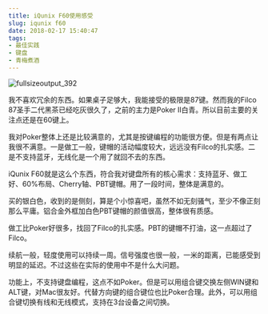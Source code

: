 ```yaml
---
title: iQunix F60使用感受
slug: iqunix f60
date: 2018-02-17 15:40:47
tags:
- 最佳实践
- 键盘
- 青梅煮酒
---
```

![fullsizeoutput_392](https://wx4.sinaimg.cn/large/006tNbRwly1fwvx01vj5ej31kw0w04qq.jpg)

我不喜欢冗余的东西。如果桌子足够大，我能接受的极限是87键。然而我的Filco 87圣手二代黑茶已经吃灰很久了，之前的主力是Poker II白青。所以目前主要的关注点还是在60键上。

我对Poker整体上还是比较满意的，尤其是按键编程的功能很方便。但是有两点让我很不满意。一是做工一般，键帽的活动幅度较大，远远没有Filco的扎实感。二是不支持蓝牙，无线化是一个用了就回不去的东西。

iQunix F60就是这么个东西，符合我对键盘所有的核心需求：支持蓝牙、做工好、60%布局、Cherry轴、PBT键帽。用了一段时间，整体是满意的。

买的银白色，收到的是侧刻，算是个小惊喜吧，虽然不如无刻骚气，至少不像正刻那么平庸。铝合金外框加白色PBT键帽的颜值很高，整体很有质感。

做工比Poker好很多，找回了Filco的扎实感。PBT的键帽不打油，这一点超过了Filco。

续航一般，轻度使用可以持续一周。信号强度也很一般，一米的距离，已能感受到明显的延迟。不过这些在实际的使用中不是什么大问题。

功能上，不支持键盘编程，这点不如Poker。但是可以用组合键交换左侧WIN键和ALT键，对Mac很友好。代替方向键的组合键位也比Poker合理。此外，可以用组合键切换有线和无线模式，支持在3台设备之间切换。

